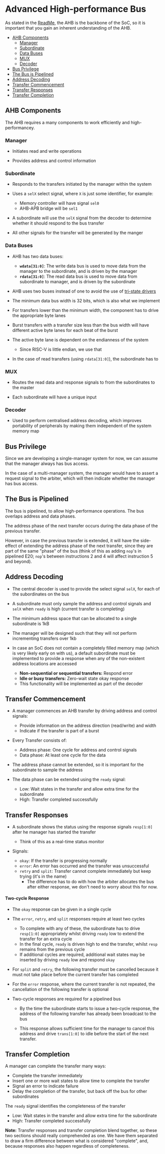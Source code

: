 # Advanced High-performance Bus
As stated in the [ReadMe](../ReadMe.md), the AHB is the backbone of the SoC,
so it is important that you gain an inherent understanding of the AHB.

- [AHB Components](#ahb-components)
  - [Manager](#manager)
  - [Subordinate](#subordinate)
  - [Data Buses](#data-buses)
  - [MUX](#mux)
  - [Decoder](#decoder)
- [Bus Privilege](#bus-privilege)
- [The Bus is Pipelined](#the-bus-is-pipelined)
- [Address Decoding](#address-decoding)
- [Transfer Commencement](#transfer-commencement)
- [Transfer Responses](#transfer-responses)
- [Transfer Completion](#transfer-completion)

## AHB Components
The AHB requires a many components to work efficiently and high-performancey.

### Manager
- Initiates read and write operations

- Provides address and control information

### Subordinate
- Responds to the transfers initiated by the manager within the system

- Uses a `selX` select signal, where `X` is just some identifier, for example:
  - Memory controller will have signal `sel0`
  - AHB-APB bridge will be `sel1`

- A subordinate will use the `selX` signal from the decoder to determine whether
  it should respond to the bus transfer

- All other signals for the transfer will be generated by the manger
 
### Data Buses
- AHB has two data buses:
  - **`wdata[31:0]`**: The write data bus is used to move data from the manager 
    to the subordinate, and is driven by the manager
  - **`rdata[31:0]`**: The read data bus is used to move data from subordinate 
    to manager, and is driven by the subordinate

- AHB uses two buses instead of one to avoid the use of [tri-state
  drivers](https://en.wikipedia.org/wiki/Three-state_logic)

- The minimum data bus width is 32 bits, which is also what we implement

- For transfers lower than the minimum width, the component has to drive the
  appropriate byte lanes

- Burst transfers with a transfer size less than the bus width will have  
  different active byte lanes for each beat of the burst

- The active byte lane is dependent on the endianness of the system
  - Since RISC-V is little endian, we use that

- In the case of read transfers (using `rdata[31:0]`), the subordinate has to 

### MUX
- Routes the read data and response signals to from the subordinates 
  to the master

- Each subordinate will have a unique input

### Decoder
- Used to perform centralised address decoding, which improves portability of 
  peripherals by making them independent of the system memory map

## Bus Privilege
Since we are developing a single-manager system for now, we can assume that the
manager always has bus access. 

In the case of a multi-manager system, the manager would have to assert a
request signal to the arbiter, which will then indicate whether the manager
has bus access.

## The Bus is Pipelined
The bus is pipelined, to allow high-performance operations. The bus overlaps
address and data phases. 

The address phase of the next transfer occurs during the data phase of the 
previous transfer.

However, in case the previous transfer is extended, it will have the side-effect
of extending the address phase of the next transfer, since they are part of the
same "phase" of the bus (think of this as adding `nop`'s in pipelined E20; 
`nop`'s between instructions 2 and 4 will affect instruction 5 and beyond).
<!-- TODO come up with a better analogy  -->

## Address Decoding
- The central decoder is used to provide the select signal `selX`, for each of
  the subordinates on the bus

- A subordinate must only sample the address and control signals and `selX`
  when `ready` is high (current transfer is completing)

- The minimum address space that can be allocated to a single subordinate is 1kB

- The manager will be designed such that they will not perform incrementing 
  transfers over 1kb

- In case an SoC does not contain a completely filled memory map (which is very
  likely early on with us), a default subordinate must be implemented to 
  provide a response when any of the non-existent address locations are accessed
  - **Non-sequential or sequential transfers:** Respond error
  - **Idle or busy transfers:** Zero-wait state okay response
  - This functionality will be implemented as part of the decoder

## Transfer Commencement
- A manager commences an AHB transfer by driving address and control signals:
  - Provide information on the address direction (read/write) and width
  - Indicate if the transfer is part of a burst

- Every Transfer consists of:
  - Address phase: One cycle for address and control signals
  - Data phase: At least one cycle for the data

- The address phase cannot be extended, so it is important for the subordinate
  to sample the address

- The data phase can be extended using the `ready` signal: 
  - Low: Wait states in the transfer and allow extra time for the subordinate
  - High: Transfer completed successfully

## Transfer Responses
- A subordinate shows the status using the response signals `resp[1:0]` after
  he manager has started the transfer
  - Think of this as a real-time status monitor

- Signals:
  - `okay`: If the transfer is progressing normally
  - `error`: An error has occurred and the transfer was unsuccessful
  - `retry` and `split`: Transfer cannot complete immediately but keep trying
                         (it's in the name)
    - The difference has to do with how the arbiter allocates the bus after 
      either response, we don't need to worry about this for now.

#### Two-cycle Response 
- The `okay` response can be given in a single cycle

- The `error`, `retry`, and `split` responses require at least two cycles
  - To complete with any of these, the subordinate has to drive `resp[1:0]`
    appropriately whilst driving `ready` low to extend the transfer for an extra
    cycle
  - In the final cycle, `ready` is driven high to end the transfer, whilst
    `resp` remains from the previous cycle
  - If additional cycles are required, additional wait states may be inserted by
    driving `ready` low and respond `okay`

- For `split` and `retry`, the following transfer must be cancelled because it
  must not take place before the current transfer has completed

- For the `error` response, where the current transfer is not repeated, the 
  cancellation of the following transfer is optional

- Two-cycle responses are required for a pipelined bus 
  - By the time the subordinate starts to issue a two-cycle response, the 
    address of the following transfer has already been broadcast to the bus
  
  - This response allows sufficient time for the manager to cancel this address
    and drive `trans[1:0]` to idle before the start of the next transfer.

## Transfer Completion
A manager can complete the transfer many ways:
- Complete the transfer immediately
- Insert one or more wait states to allow time to complete the transfer  <!-- procrastinate mode -->
- Signal an error to indicate failure
- Delay the completion of the transfer, but back off the bus for other 
  subordinates

The `ready` signal identifies the completeness of the transfer
- Low: Wait states in the transfer and allow extra time for the subordinate
- High: Transfer completed successfully

**Note:** Transfer responses and transfer completion blend together, so these 
two sections should really comprehended as one. We have them separated to draw
a firm difference between what is considered "complete", and, because responses
also happen regardless of completeness.
